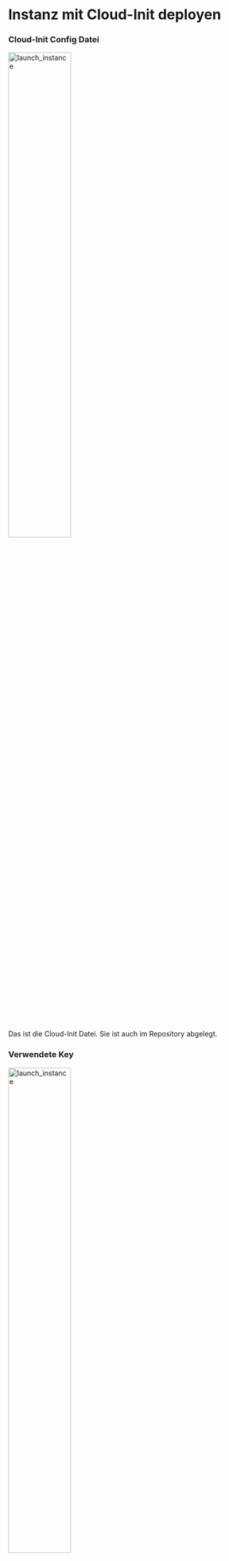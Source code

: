 # Instanz mit Cloud-Init deployen

### Cloud-Init Config Datei
<img width=50% height=50% alt="launch_instance" src="https://github.com/user-attachments/assets/3a0e2c5c-4394-40da-9d1d-fc7e10ee8ebc">

Das ist die Cloud-Init Datei. Sie ist auch im Repository abgelegt. 

### Verwendete Key
<img width=50% height=50% alt="launch_instance" src="https://github.com/user-attachments/assets/f3760349-00f2-4505-933b-2654a362b26e">

Auf dem Bild sieht man, dass Dario-2 als Key verwendet wurde. In der Cloud-Init Datei ist der Public Key von der Dario-1.pem Datei. 

### SSH Login mit ersten Key
<img width=50% height=50% alt="launch_instance" src="https://github.com/user-attachments/assets/af3d1127-df40-4502-a796-6e6d0cc2798f">

Der Zugriff mit dem ersten Key gelingt, weil er auch in der Cloud-Init Datei als authorized_key angegeben wurde. 

### SSH Login mit zweiten Key
<img width=50% height=50% alt="launch_instance" src="https://github.com/user-attachments/assets/20857fc2-613f-4a46-970f-d1178e47dbc6">

Der Zugriff schlägt fehl, weil der zweite Schlüssel von der Cloud-Init Config überschrieben wurde. 

### Cloud-Init Log
<img width=50% height=50% alt="launch_instance" src="https://github.com/user-attachments/assets/38190a0c-ec36-4c69-89fd-f8b53d5c3794">

Hier erkennt man, dass die Cloud-Init Config erfolgreich war. Wget und Curl wurden installiert, was heisst, dass die Config war komplett erfolgreich. 

